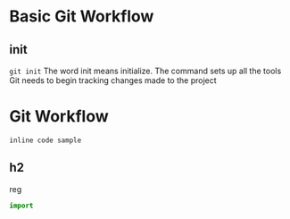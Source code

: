 # Basic Git Workflow
## init
```git init```
The word init means initialize. The command sets up all the tools Git needs to begin tracking changes made to the project



# Git Workflow
`inline code sample`
## h2
reg  
```python
import
```
